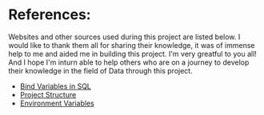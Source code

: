 # References:
Websites and other sources used during this project are listed below. I would like to thank them all for sharing their knowledge, it was of immense help to me and aided me in building this project. I'm very greatful to you all! And I hope I'm inturn able to help others who are on a journey to develop their knowledge in the field of Data through this project.

* [Bind Variables in SQL](https://stackoverflow.com/questions/11209538/what-does-a-colon-mean-in-sql-syntax)
* [Project Structure](https://docs.python-guide.org/writing/structure/)
* [Environment Variables](https://pybit.es/articles/how-to-handle-environment-variables-in-python/)